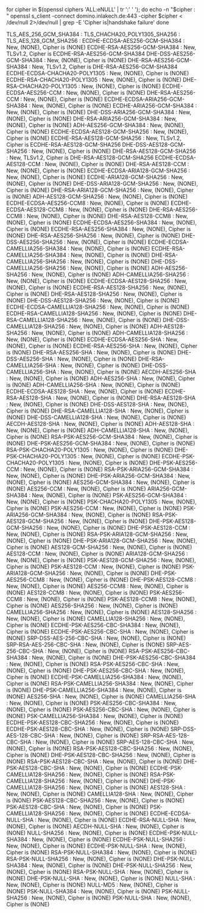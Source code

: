 for cipher in $(openssl ciphers 'ALL:eNULL' | tr ':' ' '); do 
    echo -n "$cipher : "
    openssl s_client -connect domino.inlakech.de:443 -cipher $cipher < /dev/null 2>/dev/null | grep -E 'Cipher is|handshake failure'
done

TLS_AES_256_GCM_SHA384 : TLS_CHACHA20_POLY1305_SHA256 : TLS_AES_128_GCM_SHA256 : ECDHE-ECDSA-AES256-GCM-SHA384 : New, (NONE), Cipher is (NONE)
ECDHE-RSA-AES256-GCM-SHA384 : New, TLSv1.2, Cipher is ECDHE-RSA-AES256-GCM-SHA384
DHE-DSS-AES256-GCM-SHA384 : New, (NONE), Cipher is (NONE)
DHE-RSA-AES256-GCM-SHA384 : New, TLSv1.2, Cipher is DHE-RSA-AES256-GCM-SHA384
ECDHE-ECDSA-CHACHA20-POLY1305 : New, (NONE), Cipher is (NONE)
ECDHE-RSA-CHACHA20-POLY1305 : New, (NONE), Cipher is (NONE)
DHE-RSA-CHACHA20-POLY1305 : New, (NONE), Cipher is (NONE)
ECDHE-ECDSA-AES256-CCM : New, (NONE), Cipher is (NONE)
DHE-RSA-AES256-CCM : New, (NONE), Cipher is (NONE)
ECDHE-ECDSA-ARIA256-GCM-SHA384 : New, (NONE), Cipher is (NONE)
ECDHE-ARIA256-GCM-SHA384 : New, (NONE), Cipher is (NONE)
DHE-DSS-ARIA256-GCM-SHA384 : New, (NONE), Cipher is (NONE)
DHE-RSA-ARIA256-GCM-SHA384 : New, (NONE), Cipher is (NONE)
ADH-AES256-GCM-SHA384 : New, (NONE), Cipher is (NONE)
ECDHE-ECDSA-AES128-GCM-SHA256 : New, (NONE), Cipher is (NONE)
ECDHE-RSA-AES128-GCM-SHA256 : New, TLSv1.2, Cipher is ECDHE-RSA-AES128-GCM-SHA256
DHE-DSS-AES128-GCM-SHA256 : New, (NONE), Cipher is (NONE)
DHE-RSA-AES128-GCM-SHA256 : New, TLSv1.2, Cipher is DHE-RSA-AES128-GCM-SHA256
ECDHE-ECDSA-AES128-CCM : New, (NONE), Cipher is (NONE)
DHE-RSA-AES128-CCM : New, (NONE), Cipher is (NONE)
ECDHE-ECDSA-ARIA128-GCM-SHA256 : New, (NONE), Cipher is (NONE)
ECDHE-ARIA128-GCM-SHA256 : New, (NONE), Cipher is (NONE)
DHE-DSS-ARIA128-GCM-SHA256 : New, (NONE), Cipher is (NONE)
DHE-RSA-ARIA128-GCM-SHA256 : New, (NONE), Cipher is (NONE)
ADH-AES128-GCM-SHA256 : New, (NONE), Cipher is (NONE)
ECDHE-ECDSA-AES256-CCM8 : New, (NONE), Cipher is (NONE)
ECDHE-ECDSA-AES128-CCM8 : New, (NONE), Cipher is (NONE)
DHE-RSA-AES256-CCM8 : New, (NONE), Cipher is (NONE)
DHE-RSA-AES128-CCM8 : New, (NONE), Cipher is (NONE)
ECDHE-ECDSA-AES256-SHA384 : New, (NONE), Cipher is (NONE)
ECDHE-RSA-AES256-SHA384 : New, (NONE), Cipher is (NONE)
DHE-RSA-AES256-SHA256 : New, (NONE), Cipher is (NONE)
DHE-DSS-AES256-SHA256 : New, (NONE), Cipher is (NONE)
ECDHE-ECDSA-CAMELLIA256-SHA384 : New, (NONE), Cipher is (NONE)
ECDHE-RSA-CAMELLIA256-SHA384 : New, (NONE), Cipher is (NONE)
DHE-RSA-CAMELLIA256-SHA256 : New, (NONE), Cipher is (NONE)
DHE-DSS-CAMELLIA256-SHA256 : New, (NONE), Cipher is (NONE)
ADH-AES256-SHA256 : New, (NONE), Cipher is (NONE)
ADH-CAMELLIA256-SHA256 : New, (NONE), Cipher is (NONE)
ECDHE-ECDSA-AES128-SHA256 : New, (NONE), Cipher is (NONE)
ECDHE-RSA-AES128-SHA256 : New, (NONE), Cipher is (NONE)
DHE-RSA-AES128-SHA256 : New, (NONE), Cipher is (NONE)
DHE-DSS-AES128-SHA256 : New, (NONE), Cipher is (NONE)
ECDHE-ECDSA-CAMELLIA128-SHA256 : New, (NONE), Cipher is (NONE)
ECDHE-RSA-CAMELLIA128-SHA256 : New, (NONE), Cipher is (NONE)
DHE-RSA-CAMELLIA128-SHA256 : New, (NONE), Cipher is (NONE)
DHE-DSS-CAMELLIA128-SHA256 : New, (NONE), Cipher is (NONE)
ADH-AES128-SHA256 : New, (NONE), Cipher is (NONE)
ADH-CAMELLIA128-SHA256 : New, (NONE), Cipher is (NONE)
ECDHE-ECDSA-AES256-SHA : New, (NONE), Cipher is (NONE)
ECDHE-RSA-AES256-SHA : New, (NONE), Cipher is (NONE)
DHE-RSA-AES256-SHA : New, (NONE), Cipher is (NONE)
DHE-DSS-AES256-SHA : New, (NONE), Cipher is (NONE)
DHE-RSA-CAMELLIA256-SHA : New, (NONE), Cipher is (NONE)
DHE-DSS-CAMELLIA256-SHA : New, (NONE), Cipher is (NONE)
AECDH-AES256-SHA : New, (NONE), Cipher is (NONE)
ADH-AES256-SHA : New, (NONE), Cipher is (NONE)
ADH-CAMELLIA256-SHA : New, (NONE), Cipher is (NONE)
ECDHE-ECDSA-AES128-SHA : New, (NONE), Cipher is (NONE)
ECDHE-RSA-AES128-SHA : New, (NONE), Cipher is (NONE)
DHE-RSA-AES128-SHA : New, (NONE), Cipher is (NONE)
DHE-DSS-AES128-SHA : New, (NONE), Cipher is (NONE)
DHE-RSA-CAMELLIA128-SHA : New, (NONE), Cipher is (NONE)
DHE-DSS-CAMELLIA128-SHA : New, (NONE), Cipher is (NONE)
AECDH-AES128-SHA : New, (NONE), Cipher is (NONE)
ADH-AES128-SHA : New, (NONE), Cipher is (NONE)
ADH-CAMELLIA128-SHA : New, (NONE), Cipher is (NONE)
RSA-PSK-AES256-GCM-SHA384 : New, (NONE), Cipher is (NONE)
DHE-PSK-AES256-GCM-SHA384 : New, (NONE), Cipher is (NONE)
RSA-PSK-CHACHA20-POLY1305 : New, (NONE), Cipher is (NONE)
DHE-PSK-CHACHA20-POLY1305 : New, (NONE), Cipher is (NONE)
ECDHE-PSK-CHACHA20-POLY1305 : New, (NONE), Cipher is (NONE)
DHE-PSK-AES256-CCM : New, (NONE), Cipher is (NONE)
RSA-PSK-ARIA256-GCM-SHA384 : New, (NONE), Cipher is (NONE)
DHE-PSK-ARIA256-GCM-SHA384 : New, (NONE), Cipher is (NONE)
AES256-GCM-SHA384 : New, (NONE), Cipher is (NONE)
AES256-CCM : New, (NONE), Cipher is (NONE)
ARIA256-GCM-SHA384 : New, (NONE), Cipher is (NONE)
PSK-AES256-GCM-SHA384 : New, (NONE), Cipher is (NONE)
PSK-CHACHA20-POLY1305 : New, (NONE), Cipher is (NONE)
PSK-AES256-CCM : New, (NONE), Cipher is (NONE)
PSK-ARIA256-GCM-SHA384 : New, (NONE), Cipher is (NONE)
RSA-PSK-AES128-GCM-SHA256 : New, (NONE), Cipher is (NONE)
DHE-PSK-AES128-GCM-SHA256 : New, (NONE), Cipher is (NONE)
DHE-PSK-AES128-CCM : New, (NONE), Cipher is (NONE)
RSA-PSK-ARIA128-GCM-SHA256 : New, (NONE), Cipher is (NONE)
DHE-PSK-ARIA128-GCM-SHA256 : New, (NONE), Cipher is (NONE)
AES128-GCM-SHA256 : New, (NONE), Cipher is (NONE)
AES128-CCM : New, (NONE), Cipher is (NONE)
ARIA128-GCM-SHA256 : New, (NONE), Cipher is (NONE)
PSK-AES128-GCM-SHA256 : New, (NONE), Cipher is (NONE)
PSK-AES128-CCM : New, (NONE), Cipher is (NONE)
PSK-ARIA128-GCM-SHA256 : New, (NONE), Cipher is (NONE)
DHE-PSK-AES256-CCM8 : New, (NONE), Cipher is (NONE)
DHE-PSK-AES128-CCM8 : New, (NONE), Cipher is (NONE)
AES256-CCM8 : New, (NONE), Cipher is (NONE)
AES128-CCM8 : New, (NONE), Cipher is (NONE)
PSK-AES256-CCM8 : New, (NONE), Cipher is (NONE)
PSK-AES128-CCM8 : New, (NONE), Cipher is (NONE)
AES256-SHA256 : New, (NONE), Cipher is (NONE)
CAMELLIA256-SHA256 : New, (NONE), Cipher is (NONE)
AES128-SHA256 : New, (NONE), Cipher is (NONE)
CAMELLIA128-SHA256 : New, (NONE), Cipher is (NONE)
ECDHE-PSK-AES256-CBC-SHA384 : New, (NONE), Cipher is (NONE)
ECDHE-PSK-AES256-CBC-SHA : New, (NONE), Cipher is (NONE)
SRP-DSS-AES-256-CBC-SHA : New, (NONE), Cipher is (NONE)
SRP-RSA-AES-256-CBC-SHA : New, (NONE), Cipher is (NONE)
SRP-AES-256-CBC-SHA : New, (NONE), Cipher is (NONE)
RSA-PSK-AES256-CBC-SHA384 : New, (NONE), Cipher is (NONE)
DHE-PSK-AES256-CBC-SHA384 : New, (NONE), Cipher is (NONE)
RSA-PSK-AES256-CBC-SHA : New, (NONE), Cipher is (NONE)
DHE-PSK-AES256-CBC-SHA : New, (NONE), Cipher is (NONE)
ECDHE-PSK-CAMELLIA256-SHA384 : New, (NONE), Cipher is (NONE)
RSA-PSK-CAMELLIA256-SHA384 : New, (NONE), Cipher is (NONE)
DHE-PSK-CAMELLIA256-SHA384 : New, (NONE), Cipher is (NONE)
AES256-SHA : New, (NONE), Cipher is (NONE)
CAMELLIA256-SHA : New, (NONE), Cipher is (NONE)
PSK-AES256-CBC-SHA384 : New, (NONE), Cipher is (NONE)
PSK-AES256-CBC-SHA : New, (NONE), Cipher is (NONE)
PSK-CAMELLIA256-SHA384 : New, (NONE), Cipher is (NONE)
ECDHE-PSK-AES128-CBC-SHA256 : New, (NONE), Cipher is (NONE)
ECDHE-PSK-AES128-CBC-SHA : New, (NONE), Cipher is (NONE)
SRP-DSS-AES-128-CBC-SHA : New, (NONE), Cipher is (NONE)
SRP-RSA-AES-128-CBC-SHA : New, (NONE), Cipher is (NONE)
SRP-AES-128-CBC-SHA : New, (NONE), Cipher is (NONE)
RSA-PSK-AES128-CBC-SHA256 : New, (NONE), Cipher is (NONE)
DHE-PSK-AES128-CBC-SHA256 : New, (NONE), Cipher is (NONE)
RSA-PSK-AES128-CBC-SHA : New, (NONE), Cipher is (NONE)
DHE-PSK-AES128-CBC-SHA : New, (NONE), Cipher is (NONE)
ECDHE-PSK-CAMELLIA128-SHA256 : New, (NONE), Cipher is (NONE)
RSA-PSK-CAMELLIA128-SHA256 : New, (NONE), Cipher is (NONE)
DHE-PSK-CAMELLIA128-SHA256 : New, (NONE), Cipher is (NONE)
AES128-SHA : New, (NONE), Cipher is (NONE)
CAMELLIA128-SHA : New, (NONE), Cipher is (NONE)
PSK-AES128-CBC-SHA256 : New, (NONE), Cipher is (NONE)
PSK-AES128-CBC-SHA : New, (NONE), Cipher is (NONE)
PSK-CAMELLIA128-SHA256 : New, (NONE), Cipher is (NONE)
ECDHE-ECDSA-NULL-SHA : New, (NONE), Cipher is (NONE)
ECDHE-RSA-NULL-SHA : New, (NONE), Cipher is (NONE)
AECDH-NULL-SHA : New, (NONE), Cipher is (NONE)
NULL-SHA256 : New, (NONE), Cipher is (NONE)
ECDHE-PSK-NULL-SHA384 : New, (NONE), Cipher is (NONE)
ECDHE-PSK-NULL-SHA256 : New, (NONE), Cipher is (NONE)
ECDHE-PSK-NULL-SHA : New, (NONE), Cipher is (NONE)
RSA-PSK-NULL-SHA384 : New, (NONE), Cipher is (NONE)
RSA-PSK-NULL-SHA256 : New, (NONE), Cipher is (NONE)
DHE-PSK-NULL-SHA384 : New, (NONE), Cipher is (NONE)
DHE-PSK-NULL-SHA256 : New, (NONE), Cipher is (NONE)
RSA-PSK-NULL-SHA : New, (NONE), Cipher is (NONE)
DHE-PSK-NULL-SHA : New, (NONE), Cipher is (NONE)
NULL-SHA : New, (NONE), Cipher is (NONE)
NULL-MD5 : New, (NONE), Cipher is (NONE)
PSK-NULL-SHA384 : New, (NONE), Cipher is (NONE)
PSK-NULL-SHA256 : New, (NONE), Cipher is (NONE)
PSK-NULL-SHA : New, (NONE), Cipher is (NONE)
